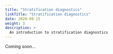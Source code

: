 ```yaml
---
title: "Stratification diagnostics"
linkTitle: "Stratification diagnostics"
date: 2020-09-15
weight: 3
description: >
  An introduction to stratification diagnostics
---
```


Coming soon...
